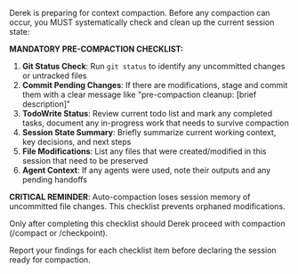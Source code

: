 Derek is preparing for context compaction. Before any compaction can occur, you MUST systematically check and clean up the current session state:

**MANDATORY PRE-COMPACTION CHECKLIST:**

1. **Git Status Check**: Run `git status` to identify any uncommitted changes or untracked files
2. **Commit Pending Changes**: If there are modifications, stage and commit them with a clear message like "pre-compaction cleanup: [brief description]"
3. **TodoWrite Status**: Review current todo list and mark any completed tasks, document any in-progress work that needs to survive compaction
4. **Session State Summary**: Briefly summarize current working context, key decisions, and next steps
5. **File Modifications**: List any files that were created/modified in this session that need to be preserved
6. **Agent Context**: If any agents were used, note their outputs and any pending handoffs

**CRITICAL REMINDER**: Auto-compaction loses session memory of uncommitted file changes. This checklist prevents orphaned modifications.

Only after completing this checklist should Derek proceed with compaction (/compact or /checkpoint).

Report your findings for each checklist item before declaring the session ready for compaction.